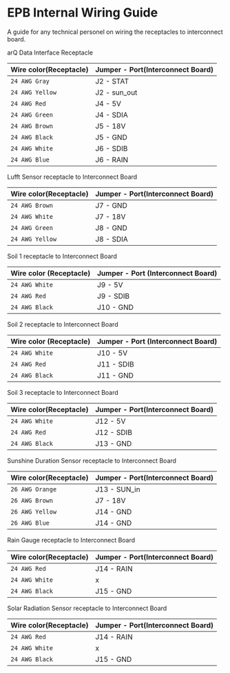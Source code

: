 # EPB Internal Wiring Guide
A guide for any technical personel on wiring the receptacles to interconnect board.

arQ Data Interface Receptacle

| Wire color(Receptacle) | Jumper - Port(Interconnect Board) |
| --- | --- |
| `24 AWG Gray` | J2 - STAT |
| `24 AWG Yellow` | J2 - sun_out |
| `24 AWG Red` | J4 - 5V |
| `24 AWG Green` | J4 - SDIA |
| `24 AWG Brown` | J5 - 18V |
| `24 AWG Black` | J5 - GND |
| `24 AWG White` | J6 - SDIB |
| `24 AWG Blue` | J6 - RAIN |


Lufft Sensor receptacle to Interconnect Board

| Wire color(Receptacle) | Jumper - Port(Interconnect Board) |
| --- | --- |
| `24 AWG Brown` | J7 - GND |
| `24 AWG White` | J7 - 18V |
| `24 AWG Green` | J8 - GND |
| `24 AWG Yellow` | J8 - SDIA |


Soil 1 receptacle to Interconnect Board

| Wire color (Receptacle) | Jumper - Port (Interconnect Board) |
| --- | --- |
| `24 AWG White` | J9 - 5V |
| `24 AWG Red` | J9 - SDIB |
| `24 AWG Black` | J10 - GND |


Soil 2 receptacle to Interconnect Board

| Wire color (Receptacle) | Jumper - Port (Interconnect Board) |
| --- | --- |
| `24 AWG White` | J10 - 5V |
| `24 AWG Red` | J11 - SDIB |
| `24 AWG Black` | J11 - GND |



Soil 3 receptacle to Interconnect Board

| Wire color(Receptacle) | Jumper - Port(Interconnect Board) |
| --- | --- |
| `24 AWG White` | J12 - 5V |
| `24 AWG Red` | J12 - SDIB |
| `24 AWG Black` | J13 - GND |



Sunshine Duration Sensor receptacle to Interconnect Board

| Wire color(Receptacle) | Jumper - Port(Interconnect Board) |
| --- | --- |
| `26 AWG Orange` | J13 - SUN_in |
| `26 AWG Brown` | J7 - 18V |
| `26 AWG Yellow` | J14 - GND |
| `26 AWG Blue` | J14 - GND |


Rain Gauge receptacle to Interconnect Board

| Wire color(Receptacle) | Jumper - Port(Interconnect Board) |
| --- | --- |
| `24 AWG Red` | J14 - RAIN |
| `24 AWG White` | x |
| `24 AWG Black` | J15 - GND |


Solar Radiation Sensor receptacle to Interconnect Board

| Wire color(Receptacle) | Jumper - Port(Interconnect Board) |
| --- | --- |
| `24 AWG Red` | J14 - RAIN |
| `24 AWG White` | x |
| `24 AWG Black` | J15 - GND |
